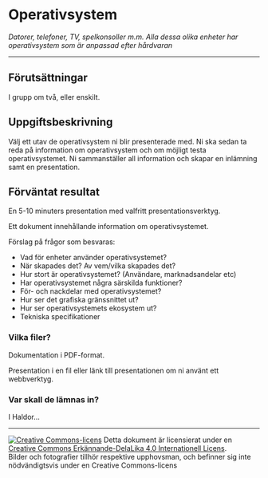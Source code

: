 # Operativsystem

_Datorer, telefoner, TV, spelkonsoller m.m. Alla dessa olika enheter har operativsystem som är anpassad efter hårdvaran_

---

## Förutsättningar

I grupp om två, eller enskilt.

## Uppgiftsbeskrivning

Välj ett utav de operativsystem ni blir presenterade med. Ni ska sedan ta reda på information om operativsystem och om möjligt testa operativsystemet.
Ni sammanställer all information och skapar en inlämning samt en presentation.



## Förväntat resultat

En 5-10 minuters presentation med valfritt presentationsverktyg. 

Ett dokument innehållande information om operativsystemet.

Förslag på frågor som besvaras:

* Vad för enheter använder operativsystemet?
* När skapades det? Av vem/vilka skapades det?
* Hur stort är operativsystemet? (Användare, marknadsandelar etc)
* Har operativsystemet några särskilda funktioner?
* För- och nackdelar med operativsystemet? 
* Hur ser det grafiska gränssnittet ut?
* Hur ser operativsystemets ekosystem ut?
* Tekniska specifikationer



### Vilka filer?

Dokumentation i PDF-format.

Presentation i en fil eller länk till presentationen om ni använt ett webbverktyg.

### Var skall de lämnas in?

I Haldor...     

---      

[![Creative Commons-licens](https://i.creativecommons.org/l/by-sa/4.0/80x15.png)](http://creativecommons.org/licenses/by-sa/4.0/) Detta dokument är licensierat under en [Creative Commons Erkännande-DelaLika 4.0 Internationell Licens](http://creativecommons.org/licenses/by-sa/4.0/).    
Bilder och fotografier tillhör respektive upphovsman, och befinner sig inte nödvändigtsvis under en Creative Commons-licens
